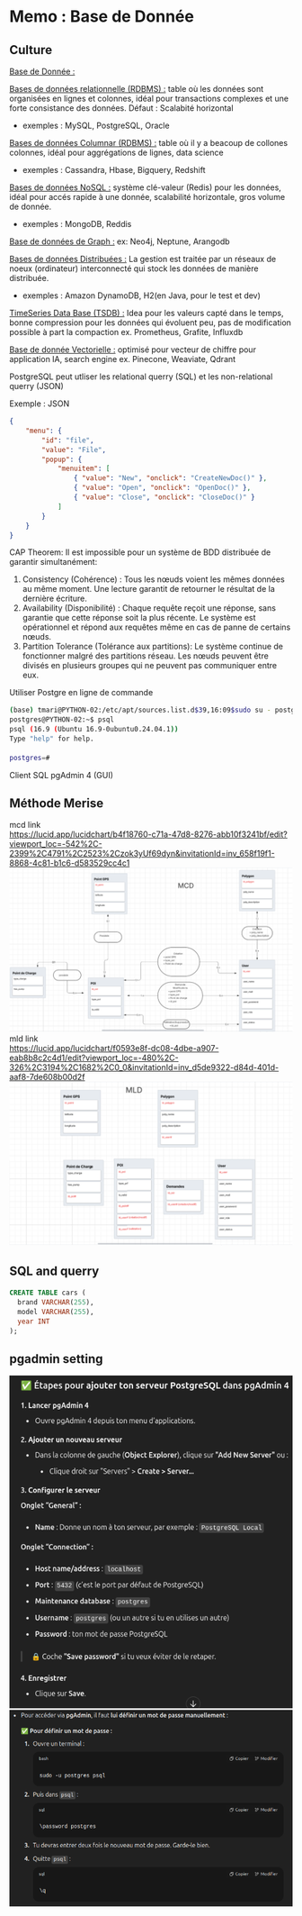 # Memo : Base de Donnée

## Culture
<ins>Base de Donnée :</ins>


<ins>Bases de données relationnelle (RDBMS) :</ins> table où les données sont organisées en lignes et colonnes, idéal pour transactions complexes et une forte consistance des données. Défaut : Scalabité horizontal
- exemples :   MySQL, PostgreSQL, Oracle

<ins>Bases de données Columnar (RDBMS) :</ins> table où il y a beacoup de collones colonnes, idéal pour aggrégations de lignes, data science
- exemples :   Cassandra, Hbase, Bigquery, Redshift

<ins>Bases de données NoSQL :</ins> système clé-valeur (Redis) pour les données, idéal pour  accés rapide à une donnée, scalabilité horizontale, gros volume de donnée.
 - exemples :   MongoDB, Reddis

<ins> Base de données de Graph :</ins>
ex: Neo4j, Neptune, Arangodb

<ins>Bases de données Distribuées :</ins> La gestion est traitée par un réseaux de noeux (ordinateur) interconnecté qui stock les données de manière distribuée.
 - exemples :   Amazon DynamoDB, H2(en Java, pour le test et dev)


<ins>TimeSeries Data Base (TSDB) :</ins> Idea pour les valeurs capté dans le temps, bonne compression pour les données qui évoluent peu, pas de modification possible à part la compaction ex. Prometheus, Grafite, Influxdb 

<ins>Base de donnée Vectorielle :</ins> optimisé pour vecteur de chiffre pour application IA, search engine  ex. Pinecone, Weaviate, Qdrant

PostgreSQL peut utliser les relational querry (SQL) et les  non-relational querry (JSON)

<div>Exemple : JSON</div> 


```JSON
{
    "menu": {
        "id": "file",
        "value": "File",
        "popup": {
            "menuitem": [
                { "value": "New", "onclick": "CreateNewDoc()" },
                { "value": "Open", "onclick": "OpenDoc()" },
                { "value": "Close", "onclick": "CloseDoc()" }
            ]
        }
    }
}
```
CAP Theorem:
Il est impossible pour un système de BDD distribuée de garantir simultanément:
1. Consistency (Cohérence) : Tous les nœuds voient les mêmes données au même moment. Une lecture garantit de retourner le résultat de la dernière écriture.
2. Availability (Disponibilité) : Chaque requête reçoit une réponse, sans garantie que cette réponse soit la plus récente. Le système est opérationnel et répond aux requêtes même en cas de panne de certains nœuds.
3. Partition Tolerance (Tolérance aux partitions): Le système continue de fonctionner malgré des partitions réseau. Les nœuds peuvent être divisés en plusieurs groupes qui ne peuvent pas communiquer entre eux.

Utiliser Postgre en ligne de commande
```bash
(base) tmari@PYTHON-02:/etc/apt/sources.list.d$39,16:09$sudo su - postgres
postgres@PYTHON-02:~$ psql
psql (16.9 (Ubuntu 16.9-0ubuntu0.24.04.1))
Type "help" for help.

postgres=# 
```

Client SQL pgAdmin 4 (GUI)

## Méthode Merise
mcd link\
https://lucid.app/lucidchart/b4f18760-c71a-47d8-8276-abb10f3241bf/edit?viewport_loc=-542%2C-2399%2C4791%2C2523%2Czok3yUf69dyn&invitationId=inv_658f19f1-8868-4c81-b1c6-d583529cc4c1
![mcd](image-4.png)
mld link\
https://lucid.app/lucidchart/f0593e8f-dc08-4dbe-a907-eab8b8c2c4d1/edit?viewport_loc=-480%2C-326%2C3194%2C1682%2C0_0&invitationId=inv_d5de9322-d84d-401d-aaf8-7de608b00d2f
![mld](image-5.png)
## SQL and querry
```SQL
CREATE TABLE cars (
  brand VARCHAR(255),
  model VARCHAR(255),
  year INT
); 
```

## pgadmin setting
![alt text](image-3.png)
![alt text](image-2.png) 

